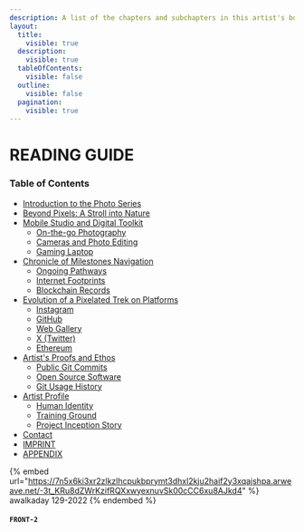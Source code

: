 ```yaml
---
description: A list of the chapters and subchapters in this artist's book
layout:
  title:
    visible: true
  description:
    visible: true
  tableOfContents:
    visible: false
  outline:
    visible: false
  pagination:
    visible: true
---
```


# READING GUIDE

### Table of Contents

* [Introduction to the Photo Series](introduction-to-the-photo-series.md)
* [Beyond Pixels: A Stroll into Nature](beyond-pixels-a-stroll-into-nature.md)
* [Mobile Studio and Digital Toolkit](mobile-studio-and-digital-toolkit/)
  * [On-the-go Photography](mobile-studio-and-digital-toolkit/on-the-go-photography.md)
  * [Cameras and Photo Editing](mobile-studio-and-digital-toolkit/cameras-and-photo-editing.md)
  * [Gaming Laptop](mobile-studio-and-digital-toolkit/gaming-laptop.md)
* [Chronicle of Milestones Navigation](chronicle-of-milestones-navigation/)
  * [Ongoing Pathways](chronicle-of-milestones-navigation/ongoing-pathways.md)
  * [Internet Footprints](chronicle-of-milestones-navigation/internet-footprints.md)
  * [Blockchain Records](chronicle-of-milestones-navigation/blockchain-records.md)
* [Evolution of a Pixelated Trek on Platforms](evolution-of-a-trek-on-platforms/)
  * [Instagram](evolution-of-a-trek-on-platforms/instagram.md)
  * [GitHub](evolution-of-a-trek-on-platforms/github.md)
  * [Web Gallery](evolution-of-a-trek-on-platforms/web-gallery.md)
  * [X (Twitter)](evolution-of-a-trek-on-platforms/web-gallery.md)
  * [Ethereum](evolution-of-a-trek-on-platforms/ethereum.md)
* [Artist's Proofs and Ethos](artists-proofs-and-ethos/)
  * [Public Git Commits](artists-proofs-and-ethos/public-git-commits.md)
  * [Open Source Software](artists-proofs-and-ethos/open-source-software.md)
  * [Git Usage History](artists-proofs-and-ethos/git-usage-history.md)
* [Artist Profile](artist-profile/)
  * [Human Identity](artist-profile/human-identity.md)
  * [Training Ground](artist-profile/training-ground.md)
  * [Project Inception Story](artist-profile/project-inception-story.md)
* [Contact](contact.md)
* [IMPRINT](imprint.md)
* [APPENDIX](appendix.md)



{% embed url="https://7n5x6ki3xr2zlkzlhcpukbprymt3dhxl2kju2haif2y3xqajshpa.arweave.net/-3t_KRu8dZWrKzifRQXxwyexnuvSk00cCC6xu8AJkd4" %}
awalkaday 129-2022
{% endembed %}



#### `FRONT-2`

